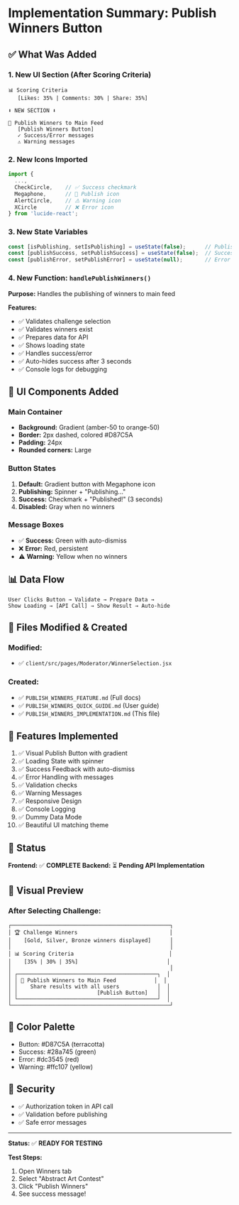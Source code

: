 # Implementation Summary: Publish Winners Button

## ✅ What Was Added

### 1. New UI Section (After Scoring Criteria)
```
📊 Scoring Criteria
   [Likes: 35% | Comments: 30% | Share: 35%]

⬇️ NEW SECTION ⬇️

📢 Publish Winners to Main Feed
   [Publish Winners Button]
   ✓ Success/Error messages
   ⚠️ Warning messages
```

### 2. New Icons Imported
```javascript
import { 
  ...,
  CheckCircle,    // ✅ Success checkmark
  Megaphone,      // 📢 Publish icon
  AlertCircle,    // ⚠️ Warning icon
  XCircle         // ❌ Error icon
} from 'lucide-react';
```

### 3. New State Variables
```javascript
const [isPublishing, setIsPublishing] = useState(false);      // Publishing status
const [publishSuccess, setPublishSuccess] = useState(false);  // Success flag
const [publishError, setPublishError] = useState(null);       // Error message
```

### 4. New Function: `handlePublishWinners()`
**Purpose:** Handles the publishing of winners to main feed

**Features:**
- ✅ Validates challenge selection
- ✅ Validates winners exist
- ✅ Prepares data for API
- ✅ Shows loading state
- ✅ Handles success/error
- ✅ Auto-hides success after 3 seconds
- ✅ Console logs for debugging

## 🎨 UI Components Added

### Main Container
- **Background:** Gradient (amber-50 to orange-50)
- **Border:** 2px dashed, colored #D87C5A
- **Padding:** 24px
- **Rounded corners:** Large

### Button States
1. **Default:** Gradient button with Megaphone icon
2. **Publishing:** Spinner + "Publishing..."
3. **Success:** Checkmark + "Published!" (3 seconds)
4. **Disabled:** Gray when no winners

### Message Boxes
- ✅ **Success:** Green with auto-dismiss
- ❌ **Error:** Red, persistent
- ⚠️ **Warning:** Yellow when no winners

## 📊 Data Flow

```
User Clicks Button → Validate → Prepare Data → 
Show Loading → [API Call] → Show Result → Auto-hide
```

## 📝 Files Modified & Created

### Modified:
- ✅ `client/src/pages/Moderator/WinnerSelection.jsx`

### Created:
- ✅ `PUBLISH_WINNERS_FEATURE.md` (Full docs)
- ✅ `PUBLISH_WINNERS_QUICK_GUIDE.md` (User guide)
- ✅ `PUBLISH_WINNERS_IMPLEMENTATION.md` (This file)

## 🎯 Features Implemented

1. ✅ Visual Publish Button with gradient
2. ✅ Loading State with spinner
3. ✅ Success Feedback with auto-dismiss
4. ✅ Error Handling with messages
5. ✅ Validation checks
6. ✅ Warning Messages
7. ✅ Responsive Design
8. ✅ Console Logging
9. ✅ Dummy Data Mode
10. ✅ Beautiful UI matching theme

## 🚀 Status

**Frontend:** ✅ **COMPLETE**
**Backend:** ⏳ **Pending API Implementation**

## 📸 Visual Preview

### After Selecting Challenge:
```
┌──────────────────────────────────────────────────┐
│ 🏆 Challenge Winners                             │
│    [Gold, Silver, Bronze winners displayed]      │
│                                                  │
│ 📊 Scoring Criteria                              │
│    [35% | 30% | 35%]                            │
│                                                  │
│ ┌────────────────────────────────────────────┐  │
│ │ 📢 Publish Winners to Main Feed            │  │
│ │    Share results with all users            │  │
│ │                         [Publish Button]   │  │
│ └────────────────────────────────────────────┘  │
└──────────────────────────────────────────────────┘
```

## 🎨 Color Palette

- Button: #D87C5A (terracotta)
- Success: #28a745 (green)
- Error: #dc3545 (red)
- Warning: #ffc107 (yellow)

## 🔐 Security

- ✅ Authorization token in API call
- ✅ Validation before publishing
- ✅ Safe error messages

---

**Status:** ✅ **READY FOR TESTING**

**Test Steps:**
1. Open Winners tab
2. Select "Abstract Art Contest"
3. Click "Publish Winners"
4. See success message!
